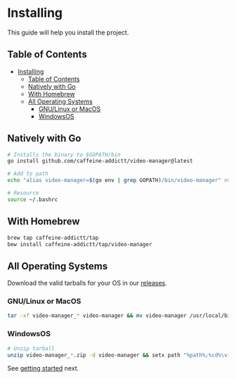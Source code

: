 <!-- markdownlint-disable MD033 -->

# Installing

This guide will help you install the project.

## Table of Contents

<!--toc:start-->
- [Installing](#installing)
  - [Table of Contents](#table-of-contents)
  - [Natively with Go](#natively-with-go)
  - [With Homebrew](#with-homebrew)
  - [All Operating Systems](#all-operating-systems)
    - [GNU/Linux or MacOS](#gnulinux-or-macos)
    - [WindowsOS](#windowsos)
<!--toc:end-->

## Natively with Go

```sh
# Installs the binary to $GOPATH/bin
go install github.com/caffeine-addictt/video-manager@latest

# Add to path
echo "alias video-manager=$(go env | grep GOPATH)/bin/video-manager" >> ~/.bashrc

# Resource
source ~/.bashrc
```

## With Homebrew

```sh
brew tap caffeine-addictt/tap
bew install caffeine-addictt/tap/video-manager
```

## All Operating Systems

Download the valid tarballs for your OS in our [releases](https://github.com/caffeine-addictt/video-manager/releases).

### GNU/Linux or MacOS

```sh
tar -xf video-manager_* video-manager && mv video-manager /usr/local/bin/video-manager
```

### WindowsOS

```sh
# Unzip tarball
unzip video-manager_*.zip -d video-manager && setx path "%path%;%cd%\video-manager\"
```

See [getting started](./getting-started.md) next.
